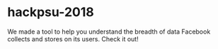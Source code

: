 # hackpsu-2018

We made a tool to help you understand the breadth of data Facebook collects and stores on its users. Check it out!
